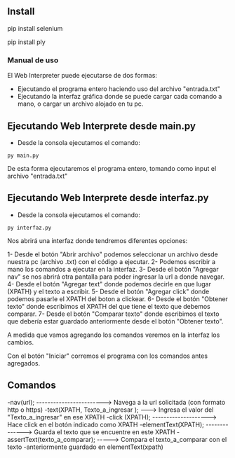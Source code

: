 ## Install

pip install selenium

pip install ply

### Manual de uso

El Web Interpreter puede ejecutarse de dos formas:

- Ejecutando el programa entero haciendo uso del archivo "entrada.txt"
- Ejecutando la interfaz gráfica donde se puede cargar cada comando a mano, o cargar un archivo alojado en tu pc.

## Ejecutando Web Interprete desde main.py

- Desde la consola ejecutamos el comando:
~~~
py main.py
~~~

De esta forma ejecutaremos el programa entero, tomando como input el archivo "entrada.txt" 

## Ejecutando Web Interprete desde interfaz.py

- Desde la consola ejecutamos el comando:
~~~
py interfaz.py
~~~

Nos abrirá una interfaz donde tendremos diferentes opciones:

1- Desde el botón "Abrir archivo" podemos seleccionar un archivo desde nuestra pc (archivo .txt) con el código a ejecutar.
2- Podemos escribir a mano los comandos a ejecutar en la interfaz.
3- Desde el botón "Agregar nav" se nos abrirá otra pantalla para poder ingresar la url a donde navegar.
4- Desde el botón "Agregar text" donde podemos decirle en que lugar (XPATH) y el texto a escribir.
5- Desde el botón "Agregar click" donde podemos pasarle el XPATH del boton a clickear.
6- Desde el botón "Obtener texto" donde escribimos el XPATH del que tiene el texto que debemos comparar.
7- Desde el botón "Comparar texto" donde escribimos el texto que debería estar guardado anteriormente desde el botón "Obtener texto". 

A medida que vamos agregando los comandos veremos en la interfaz los cambios.

Con el botón "Iniciar" corremos el programa con los comandos antes agregados.


## Comandos

-nav(url);  ------------------------> Navega a la url solicitada (con formato http o https)
-text(XPATH, Texto_a_ingresar ); ---> Ingresa el valor del "Texto_a_ingresar" en ese XPATH
-click (XPATH); --------------------> Hace click en el botón indicado como XPATH
-elementText(XPATH);  --------------> Guarda el texto que se encuentre en este XPATH
-assertText(texto_a_comparar); -----> Compara el texto_a_comparar con el texto -anteriormente guardado en elementText(xpath)
